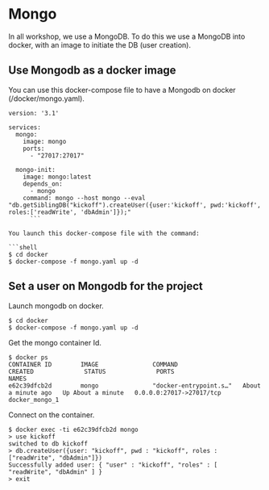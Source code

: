 # Mongo

In all workshop, we use a MongoDB. To do this we use a MongoDB into docker, with an image to initiate the DB (user creation).

## Use Mongodb as a docker image

You can use this docker-compose file to have a Mongodb on docker (/docker/mongo.yaml).

```docker
version: '3.1'

services:
  mongo:
    image: mongo
    ports:
      - "27017:27017"

  mongo-init:
    image: mongo:latest
    depends_on:
      - mongo  
    command: mongo --host mongo --eval  "db.getSiblingDB("kickoff").createUser({user:'kickoff', pwd:'kickoff', roles:['readWrite', 'dbAdmin']});"
      ```

You launch this docker-compose file with the command:

```shell
$ cd docker
$ docker-compose -f mongo.yaml up -d
```

## Set a user on Mongodb for the project

Launch mongodb on docker.

```shell
$ cd docker
$ docker-compose -f mongo.yaml up -d
```
Get the mongo container Id.

```shell
$ docker ps
CONTAINER ID        IMAGE               COMMAND                  CREATED              STATUS              PORTS                      NAMES
e62c39dfcb2d        mongo               "docker-entrypoint.s…"   About a minute ago   Up About a minute   0.0.0.0:27017->27017/tcp   docker_mongo_1
```

Connect on the container.

```shell
$ docker exec -ti e62c39dfcb2d mongo
> use kickoff
switched to db kickoff
> db.createUser({user: "kickoff", pwd : "kickoff", roles : ["readWrite", "dbAdmin"]})
Successfully added user: { "user" : "kickoff", "roles" : [ "readWrite", "dbAdmin" ] }
> exit
```

